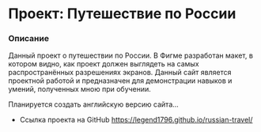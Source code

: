 # Проект: Путешествие по России

### Описание

Данный проект о путешествии по России.
В Фигме разработан макет, в котором видно, как проект должен выглядеть на самых распространённых разрешениях экранов.
Данный сайт является проектной работой и предназначен для демонстрации навыков и умений, полученных мною при обучении.

Планируется создать английскую версию сайта...

* Ссылка проекта на GitHub https://legend1796.github.io/russian-travel/